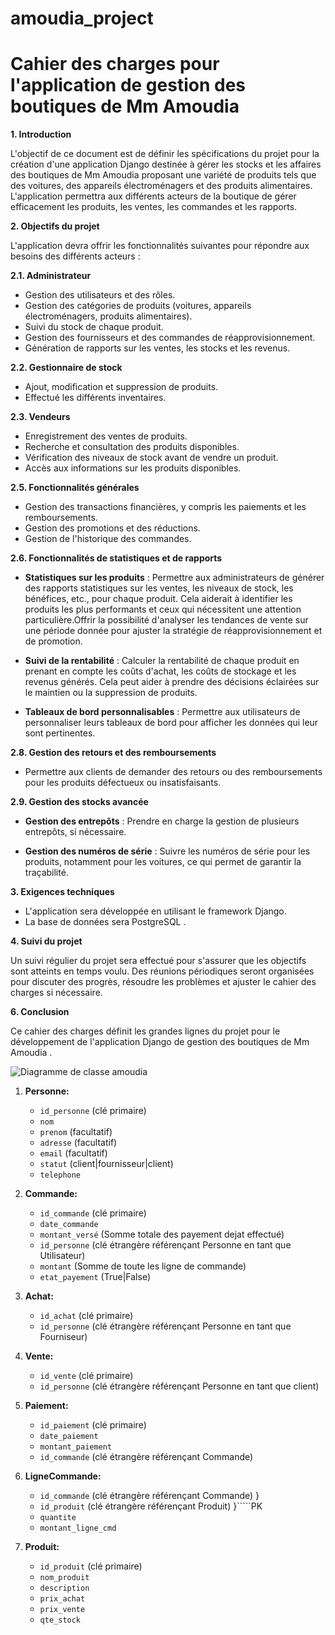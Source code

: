 # amoudia_project

# Cahier des charges pour l'application de gestion des boutiques de Mm Amoudia

**1. Introduction**

L'objectif de ce document est de définir les spécifications du projet pour la création d'une application Django destinée à gérer les stocks et les affaires des boutiques de Mm Amoudia proposant une variété de produits tels que des voitures, des appareils électroménagers et des produits alimentaires. L'application permettra aux différents acteurs de la boutique de gérer efficacement les produits, les ventes, les commandes et les rapports.

**2. Objectifs du projet**

L'application devra offrir les fonctionnalités suivantes pour répondre aux besoins des différents acteurs :

**2.1. Administrateur**

- Gestion des utilisateurs et des rôles.
- Gestion des catégories de produits (voitures, appareils électroménagers, produits alimentaires).
- Suivi du stock de chaque produit.
- Gestion des fournisseurs et des commandes de réapprovisionnement.
- Génération de rapports sur les ventes, les stocks et les revenus.

**2.2. Gestionnaire de stock**

- Ajout, modification et suppression de produits.
- Effectué les différents inventaires.


**2.3. Vendeurs**

- Enregistrement des ventes de produits.
- Recherche et consultation des produits disponibles.
- Vérification des niveaux de stock avant de vendre un produit.
- Accès aux informations sur les produits disponibles.

**2.5. Fonctionnalités générales**

- Gestion des transactions financières, y compris les paiements et les remboursements.
- Gestion des promotions et des réductions.
- Gestion de l'historique des commandes.

**2.6. Fonctionnalités de statistiques et de rapports**

- **Statistiques sur les produits** : Permettre aux administrateurs de générer des rapports statistiques sur les ventes, les niveaux de stock, les bénéfices, etc., pour chaque produit. Cela aiderait à identifier les produits les plus performants et ceux qui nécessitent une attention particulière.Offrir la possibilité d'analyser les tendances de vente sur une période donnée pour ajuster la stratégie de réapprovisionnement et de promotion.
    
- **Suivi de la rentabilité** : Calculer la rentabilité de chaque produit en prenant en compte les coûts d'achat, les coûts de stockage et les revenus générés. Cela peut aider à prendre des décisions éclairées sur le maintien ou la suppression de produits.
    
- **Tableaux de bord personnalisables** : Permettre aux utilisateurs de personnaliser leurs tableaux de bord pour afficher les données qui leur sont pertinentes.


**2.8. Gestion des retours et des remboursements**

- Permettre aux clients de demander des retours ou des remboursements pour les produits défectueux ou insatisfaisants.

**2.9. Gestion des stocks avancée**

- **Gestion des entrepôts** : Prendre en charge la gestion de plusieurs entrepôts, si nécessaire.
    
- **Gestion des numéros de série** : Suivre les numéros de série pour les produits, notamment pour les voitures, ce qui permet de garantir la traçabilité.

**3. Exigences techniques**

- L'application sera développée en utilisant le framework Django.
- La base de données sera PostgreSQL .


**4. Suivi du projet**

Un suivi régulier du projet sera effectué pour s'assurer que les objectifs sont atteints en temps voulu. Des réunions périodiques seront organisées pour discuter des progrès, résoudre les problèmes et ajuster le cahier des charges si nécessaire.

**6. Conclusion**

Ce cahier des charges définit les grandes lignes du projet pour le développement de l'application Django de gestion   des boutiques de Mm Amoudia . 

![Diagramme de classe amoudia](https://github.com/tchabana/amoudia_project/assets/122261458/1b132319-e6a9-48fa-bfe9-f6ad8787ed0d)


1. **Personne:**
    
    - `id_personne` (clé primaire)
    - `nom`
    - `prenom` (facultatif)
    - `adresse` (facultatif)
    - `email`  (facultatif)
    - `statut`  (client|fournisseur|client)
    - `telephone`

2. **Commande:**
    
    - `id_commande` (clé primaire)
    - `date_commande`
    - `montant_versé` (Somme totale des payement dejat effectué)
    - `id_personne` (clé étrangère référençant Personne en tant que Utilisateur)
    - `montant` (Somme de toute les ligne de commande)
    - `etat_payement` (True|False)
    
3. **Achat:**

    - `id_achat` (clé primaire)
    - `id_personne` (clé étrangère référençant Personne en tant que Fourniseur)

4. **Vente:**
    
    - `id_vente` (clé primaire)
    - `id_personne` (clé étrangère référençant Personne en tant que client)

5. **Paiement:**
    
    - `id_paiement` (clé primaire)
    - `date_paiement`
    - `montant_paiement`
    - `id_commande` (clé étrangère référençant Commande)

6. **LigneCommande:**
    
    - `id_commande` (clé étrangère référençant Commande)  }
    - `id_produit` (clé étrangère référençant Produit)    }`````PK
    - `quantite`
    - `montant_ligne_cmd`
    
7. **Produit:**
    
    - `id_produit` (clé primaire)
    - `nom_produit`
    - `description`
    - `prix_achat`
    - `prix_vente`
    - `qte_stock`
